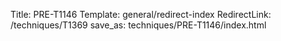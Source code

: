 Title: PRE-T1146
Template: general/redirect-index
RedirectLink: /techniques/T1369
save_as: techniques/PRE-T1146/index.html